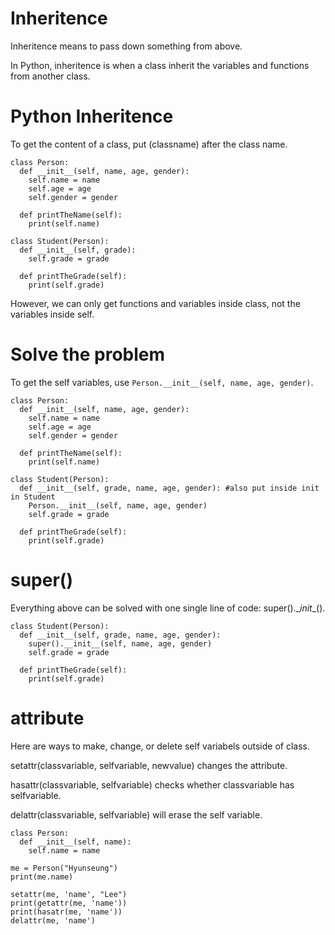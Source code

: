 # Inheritence

Inheritence means to pass down something from above.

In Python, inheritence is when a class inherit the variables and functions from another class.

# Python Inheritence

To get the content of a class, put (classname) after the class name.

```
class Person:
  def __init__(self, name, age, gender):
    self.name = name
    self.age = age
    self.gender = gender

  def printTheName(self):
    print(self.name)

class Student(Person):
  def __init__(self, grade):
    self.grade = grade

  def printTheGrade(self):
    print(self.grade)
```

However, we can only get functions and variables inside class, not the variables inside self.

# Solve the problem

To get the self variables, use `Person.__init__(self, name, age, gender)`.

```
class Person:
  def __init__(self, name, age, gender):
    self.name = name
    self.age = age
    self.gender = gender

  def printTheName(self):
    print(self.name)

class Student(Person):
  def __init__(self, grade, name, age, gender): #also put inside init in Student
    Person.__init__(self, name, age, gender)
    self.grade = grade

  def printTheGrade(self):
    print(self.grade)
```

# super()

Everything above can be solved with one single line of code: super().__init_\_().

```
class Student(Person):
  def __init__(self, grade, name, age, gender):
    super().__init__(self, name, age, gender)
    self.grade = grade

  def printTheGrade(self):
    print(self.grade)
```

# attribute

Here are ways to make, change, or delete self variabels outside of class.

setattr(classvariable, selfvariable, newvalue) changes the attribute.

hasattr(classvariable, selfvariable) checks whether classvariable has selfvariable.

delattr(classvariable, selfvariable) will erase the self variable.

```
class Person:
  def __init__(self, name):
    self.name = name

me = Person("Hyunseung")
print(me.name)

setattr(me, 'name', "Lee")
print(getattr(me, 'name'))
print(hasatr(me, 'name'))
delattr(me, 'name')
```
